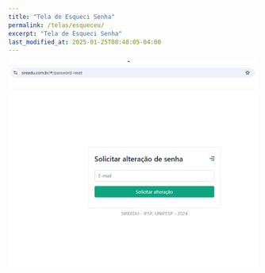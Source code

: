 ```yaml
---
title: "Tela de Esqueci Senha"
permalink: /telas/esqueceu/
excerpt: "Tela de Esqueci Senha"
last_modified_at: 2025-01-25T08:48:05-04:00
---
```


![telas](/assets/images/tela3.png)